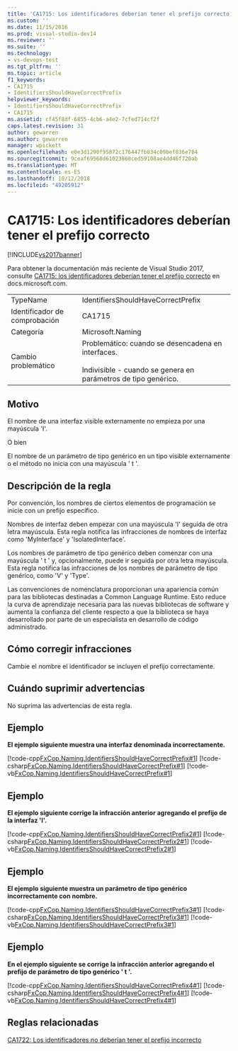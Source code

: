 ```yaml
---
title: 'CA1715: Los identificadores deberían tener el prefijo correcto | Microsoft Docs'
ms.custom: ''
ms.date: 11/15/2016
ms.prod: visual-studio-dev14
ms.reviewer: ''
ms.suite: ''
ms.technology:
- vs-devops-test
ms.tgt_pltfrm: ''
ms.topic: article
f1_keywords:
- CA1715
- IdentifiersShouldHaveCorrectPrefix
helpviewer_keywords:
- IdentifiersShouldHaveCorrectPrefix
- CA1715
ms.assetid: cf45f8df-6855-4cb6-a4e2-7cfed714cf2f
caps.latest.revision: 31
author: gewarren
ms.author: gewarren
manager: wpickett
ms.openlocfilehash: e0e3d1290f95872c176447fb834c09bef036e784
ms.sourcegitcommit: 9ceaf69568d61023868ced59108ae4dd46f720ab
ms.translationtype: MT
ms.contentlocale: es-ES
ms.lasthandoff: 10/12/2018
ms.locfileid: "49205912"
---
```

# <a name="ca1715-identifiers-should-have-correct-prefix"></a>CA1715: Los identificadores deberían tener el prefijo correcto
[!INCLUDE[vs2017banner](../includes/vs2017banner.md)]

Para obtener la documentación más reciente de Visual Studio 2017, consulte [CA1715: los identificadores deberían tener el prefijo correcto](https://docs.microsoft.com/visualstudio/code-quality/ca1715-identifiers-should-have-correct-prefix) en docs.microsoft.com.  
  
|||  
|-|-|  
|TypeName|IdentifiersShouldHaveCorrectPrefix|  
|Identificador de comprobación|CA1715|  
|Categoría|Microsoft.Naming|  
|Cambio problemático|Problemático: cuando se desencadena en interfaces.<br /><br /> Indivisible - cuando se genera en parámetros de tipo genérico.|  
  
## <a name="cause"></a>Motivo  
 El nombre de una interfaz visible externamente no empieza por una mayúscula 'I'.  
  
 O bien  
  
 El nombre de un parámetro de tipo genérico en un tipo visible externamente o el método no inicia con una mayúscula ' t '.  
  
## <a name="rule-description"></a>Descripción de la regla  
 Por convención, los nombres de ciertos elementos de programación se inicie con un prefijo específico.  
  
 Nombres de interfaz deben empezar con una mayúscula 'I' seguida de otra letra mayúscula. Esta regla notifica las infracciones de nombres de interfaz como 'MyInterface' y 'IsolatedInterface'.  
  
 Los nombres de parámetro de tipo genérico deben comenzar con una mayúscula ' t ' y, opcionalmente, puede ir seguida por otra letra mayúscula. Esta regla notifica las infracciones de los nombres de parámetro de tipo genérico, como 'V' y 'Type'.  
  
 Las convenciones de nomenclatura proporcionan una apariencia común para las bibliotecas destinadas a Common Language Runtime. Esto reduce la curva de aprendizaje necesaria para las nuevas bibliotecas de software y aumenta la confianza del cliente respecto a que la biblioteca se haya desarrollado por parte de un especialista en desarrollo de código administrado.  
  
## <a name="how-to-fix-violations"></a>Cómo corregir infracciones  
 Cambie el nombre el identificador se incluyen el prefijo correctamente.  
  
## <a name="when-to-suppress-warnings"></a>Cuándo suprimir advertencias  
 No suprima las advertencias de esta regla.  
  
## <a name="example"></a>Ejemplo  
 **El ejemplo siguiente muestra una interfaz denominada incorrectamente.**  
  
 [!code-cpp[FxCop.Naming.IdentifiersShouldHaveCorrectPrefix#1](../snippets/cpp/VS_Snippets_CodeAnalysis/FxCop.Naming.IdentifiersShouldHaveCorrectPrefix/cpp/FxCop.Naming.IdentifiersShouldHaveCorrectPrefix.cpp#1)]
 [!code-csharp[FxCop.Naming.IdentifiersShouldHaveCorrectPrefix#1](../snippets/csharp/VS_Snippets_CodeAnalysis/FxCop.Naming.IdentifiersShouldHaveCorrectPrefix/cs/FxCop.Naming.IdentifiersShouldHaveCorrectPrefix.cs#1)]
 [!code-vb[FxCop.Naming.IdentifiersShouldHaveCorrectPrefix#1](../snippets/visualbasic/VS_Snippets_CodeAnalysis/FxCop.Naming.IdentifiersShouldHaveCorrectPrefix/vb/FxCop.Naming.IdentifiersShouldHaveCorrectPrefix.vb#1)]  
  
## <a name="example"></a>Ejemplo  
 **El ejemplo siguiente corrige la infracción anterior agregando el prefijo de la interfaz 'I'.**  
  
 [!code-cpp[FxCop.Naming.IdentifiersShouldHaveCorrectPrefix2#1](../snippets/cpp/VS_Snippets_CodeAnalysis/FxCop.Naming.IdentifiersShouldHaveCorrectPrefix2/cpp/FxCop.Naming.IdentifiersShouldHaveCorrectPrefix2.cpp#1)]
 [!code-csharp[FxCop.Naming.IdentifiersShouldHaveCorrectPrefix2#1](../snippets/csharp/VS_Snippets_CodeAnalysis/FxCop.Naming.IdentifiersShouldHaveCorrectPrefix2/cs/FxCop.Naming.IdentifiersShouldHaveCorrectPrefix2.cs#1)]
 [!code-vb[FxCop.Naming.IdentifiersShouldHaveCorrectPrefix2#1](../snippets/visualbasic/VS_Snippets_CodeAnalysis/FxCop.Naming.IdentifiersShouldHaveCorrectPrefix2/vb/FxCop.Naming.IdentifiersShouldHaveCorrectPrefix2.vb#1)]  
  
## <a name="example"></a>Ejemplo  
 **El ejemplo siguiente muestra un parámetro de tipo genérico incorrectamente con nombre.**  
  
 [!code-cpp[FxCop.Naming.IdentifiersShouldHaveCorrectPrefix3#1](../snippets/cpp/VS_Snippets_CodeAnalysis/FxCop.Naming.IdentifiersShouldHaveCorrectPrefix3/cpp/FxCop.Naming.IdentifiersShouldHaveCorrectPrefix3.cpp#1)]
 [!code-csharp[FxCop.Naming.IdentifiersShouldHaveCorrectPrefix3#1](../snippets/csharp/VS_Snippets_CodeAnalysis/FxCop.Naming.IdentifiersShouldHaveCorrectPrefix3/cs/FxCop.Naming.IdentifiersShouldHaveCorrectPrefix3.cs#1)]
 [!code-vb[FxCop.Naming.IdentifiersShouldHaveCorrectPrefix3#1](../snippets/visualbasic/VS_Snippets_CodeAnalysis/FxCop.Naming.IdentifiersShouldHaveCorrectPrefix3/vb/FxCop.Naming.IdentifiersShouldHaveCorrectPrefix3.vb#1)]  
  
## <a name="example"></a>Ejemplo  
 **En el ejemplo siguiente se corrige la infracción anterior agregando el prefijo de parámetro de tipo genérico ' t '.**  
  
 [!code-cpp[FxCop.Naming.IdentifiersShouldHaveCorrectPrefix4#1](../snippets/cpp/VS_Snippets_CodeAnalysis/FxCop.Naming.IdentifiersShouldHaveCorrectPrefix4/cpp/FxCop.Naming.IdentifiersShouldHaveCorrectPrefix4.cpp#1)]
 [!code-csharp[FxCop.Naming.IdentifiersShouldHaveCorrectPrefix4#1](../snippets/csharp/VS_Snippets_CodeAnalysis/FxCop.Naming.IdentifiersShouldHaveCorrectPrefix4/cs/FxCop.Naming.IdentifiersShouldHaveCorrectPrefix4.cs#1)]
 [!code-vb[FxCop.Naming.IdentifiersShouldHaveCorrectPrefix4#1](../snippets/visualbasic/VS_Snippets_CodeAnalysis/FxCop.Naming.IdentifiersShouldHaveCorrectPrefix4/vb/FxCop.Naming.IdentifiersShouldHaveCorrectPrefix4.vb#1)]  
  
## <a name="related-rules"></a>Reglas relacionadas  
 [CA1722: Los identificadores no deberían tener el prefijo incorrecto](../code-quality/ca1722-identifiers-should-not-have-incorrect-prefix.md)


